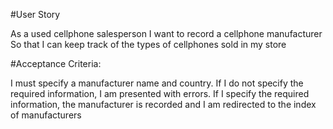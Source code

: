 #User Story

As a used cellphone salesperson I want to record a cellphone manufacturer So that I can keep track of the types of cellphones sold in my store

#Acceptance Criteria:

I must specify a manufacturer name and country.
If I do not specify the required information, I am presented with errors.
If I specify the required information, the manufacturer is recorded and I am redirected to the index of manufacturers
